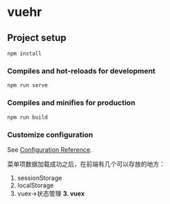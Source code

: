 # vuehr

## Project setup

```
npm install
```

### Compiles and hot-reloads for development

```
npm run serve
```

### Compiles and minifies for production

```
npm run build
```

### Customize configuration

See [Configuration Reference](https://cli.vuejs.org/config/).

菜单项数据加载成功之后，在前端有几个可以存放的地方：

1. sessionStorage
2. localStorage
3. vuex->状态管理
   **3. vuex**